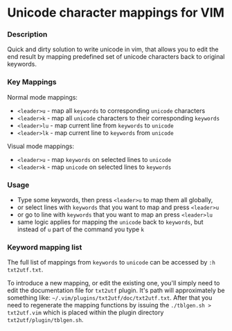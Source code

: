 # Unicode character mappings for VIM

### Description
Quick and dirty solution to write unicode in vim, that allows you to edit the end result by mapping predefined set of unicode characters back to original keywords.

### Key Mappings

Normal mode mappings:
  - `<leader>u` - map all `keywords` to corresponding `unicode` characters
  - `<leader>k` - map all `unicode` characters to their corresponding `keywords`
  - `<leader>lu` - map current line from `keywords` to `unicode`
  - `<leader>lk` - map current line to `keywords` from `unicode`

Visual mode mappings:
  - `<leader>u` - map `keywords` on selected lines to `unicode`
  - `<leader>k` - map `unicode` on selected lines to `keywords`

### Usage
- Type some keywords, then press `<leader>u` to map them all globally,
- or select lines with `keywords` that you want to map and press `<leader>u`
- or go to line with `keywords` that you want to map an press `<leader>lu`
- same logic applies for mapping the `unicode` back to `keywords`, but instead of `u` part of the command you type `k`

### Keyword mapping list
The full list of mappings from `keywords` to `unicode` can be accessed by `:h txt2utf.txt`.

To introduce a new mapping, or edit the existing one, you'll simply need to edit the documentation file for `txt2utf` plugin. It's path will approximately be something like: `~/.vim/plugins/txt2utf/doc/txt2utf.txt`. After that you need to regenerate the mapping functions by issuing the `./tblgen.sh > txt2utf.vim` which is placed within the plugin directory `txt2utf/plugin/tblgen.sh`.

